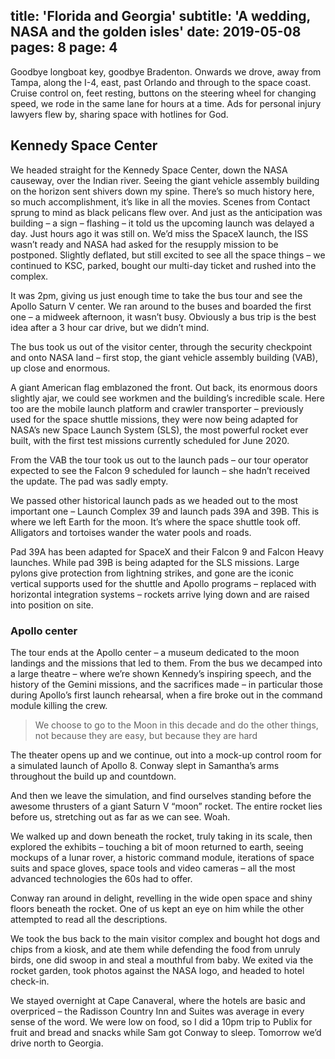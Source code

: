 title: 'Florida and Georgia'
subtitle: 'A wedding, NASA and the golden isles'
date: 2019-05-08
pages: 8
page: 4
---

Goodbye longboat key, goodbye Bradenton. Onwards we drove, away from Tampa, along the I-4, east, past Orlando and through to the space coast. Cruise control on, feet resting, buttons on the steering wheel for changing speed, we rode in the same lane for hours at a time. Ads for personal injury lawyers flew by, sharing space with hotlines for God.

## Kennedy Space Center

We headed straight for the Kennedy Space Center, down the NASA causeway, over the Indian river. Seeing the giant vehicle assembly building on the horizon sent shivers down my spine. There’s so much history here, so much accomplishment, it’s like in all the movies. Scenes from Contact sprung to mind as black pelicans flew over. And just as the anticipation was building – a sign – flashing – it told us the upcoming launch was delayed a day. Just hours ago it was still on. We’d miss the SpaceX launch, the ISS wasn’t ready and NASA had asked for the resupply mission to be postponed. Slightly deflated, but still excited to see all the space things – we continued to KSC, parked, bought our multi-day ticket and rushed into the complex.

It was 2pm, giving us just enough time to take the bus tour and see the Apollo Saturn V center. We ran around to the buses and boarded the first one – a midweek afternoon, it wasn’t busy. Obviously a bus trip is the best idea after a 3 hour car drive, but we didn’t mind.

The bus took us out of the visitor center, through the security checkpoint and onto NASA land – first stop, the giant vehicle assembly building (VAB), up close and enormous.

A giant American flag emblazoned the front. Out back, its enormous doors slightly ajar, we could see workmen and the building’s incredible scale. Here too are the mobile launch platform and crawler transporter – previously used for the space shuttle missions, they were now being adapted for NASA’s new Space Launch System (SLS), the most powerful rocket ever built, with the first test missions currently scheduled for June 2020.

From the VAB the tour took us out to the launch pads – our tour operator expected to see the Falcon 9 scheduled for launch – she hadn’t received the update. The pad was sadly empty.

We passed other historical launch pads as we headed out to the most important one – Launch Complex 39 and launch pads 39A and 39B. This is where we left Earth for the moon. It’s where the space shuttle took off. Alligators and tortoises wander the water pools and roads.

Pad 39A has been adapted for SpaceX and their Falcon 9 and Falcon Heavy launches. While pad 39B is being adapted for the SLS missions. Large pylons give protection from lightning strikes, and gone are the iconic vertical supports used for the shuttle and Apollo programs – replaced with horizontal integration systems – rockets arrive lying down and are raised into position on site.

### Apollo center

The tour ends at the Apollo center – a museum dedicated to the moon landings and the missions that led to them. From the bus we decamped into a large theatre – where we’re shown Kennedy’s inspiring speech, and the history of the Gemini missions, and the sacrifices made – in particular those during Apollo’s first launch rehearsal, when a fire broke out in the command module killing the crew.

> We choose to go to the Moon in this decade and do the other things, not because they are easy, but because they are hard

The theater opens up and we continue, out into a mock-up control room for a simulated launch of Apollo 8. Conway slept in Samantha’s arms throughout the build up and countdown.

And then we leave the simulation, and find ourselves standing before the awesome thrusters of a giant Saturn V “moon” rocket. The entire rocket lies before us, stretching out as far as we can see. Woah.

We walked up and down beneath the rocket, truly taking in its scale, then explored the  exhibits – touching a bit of moon returned to earth, seeing mockups of a lunar rover, a historic command module, iterations of space suits and space gloves, space tools and video cameras – all the most advanced technologies the 60s had to offer.

Conway ran around in delight, revelling in the wide open space and shiny floors beneath the rocket. One of us kept an eye on him while the other attempted to read all the descriptions.

We took the bus back to the main visitor complex and bought hot dogs and chips from a kiosk, and ate them while defending the food from unruly birds, one did swoop in and steal a mouthful from baby. We exited via the rocket garden, took photos against the NASA logo, and headed to hotel check-in.

We stayed overnight at Cape Canaveral, where the hotels are basic and overpriced – the Radisson Country Inn and Suites was average in every sense of the word. We were low on food, so I did a 10pm trip to Publix for fruit and bread and snacks while Sam got Conway to sleep. Tomorrow we’d drive north to Georgia.
